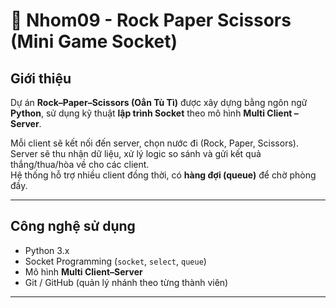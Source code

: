 # 📄 Nhom09 - Rock Paper Scissors (Mini Game Socket)

##  Giới thiệu
Dự án **Rock–Paper–Scissors (Oẳn Tù Tì)** được xây dựng bằng ngôn ngữ **Python**, sử dụng kỹ thuật **lập trình Socket** theo mô hình **Multi Client – Server**.

Mỗi client sẽ kết nối đến server, chọn nước đi (Rock, Paper, Scissors).  
Server sẽ thu nhận dữ liệu, xử lý logic so sánh và gửi kết quả thắng/thua/hòa về cho các client.  
Hệ thống hỗ trợ nhiều client đồng thời, có **hàng đợi (queue)** để chờ phòng đầy.

---

##  **Công nghệ sử dụng**
- Python 3.x  
- Socket Programming (`socket`, `select`, `queue`)  
- Mô hình **Multi Client–Server**  
- Git / GitHub (quản lý nhánh theo từng thành viên)

---

